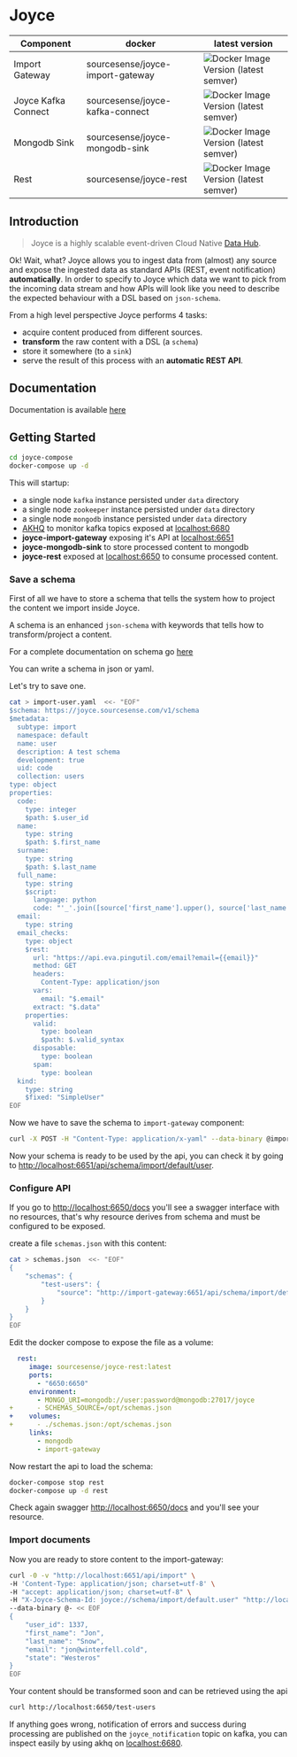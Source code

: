 # Joyce 

| Component          | docker                                         | latest version|
| --- | --- | --- |
| Import Gateway     | sourcesense/joyce-import-gateway | ![Docker Image Version (latest semver)](https://img.shields.io/docker/v/sourcesense/joyce-import-gateway) |
| Joyce Kafka Connect | sourcesense/joyce-kafka-connect | ![Docker Image Version (latest semver)](https://img.shields.io/docker/v/sourcesense/joyce-kafka-connect) |
| Mongodb Sink |  sourcesense/joyce-mongodb-sink | ![Docker Image Version (latest semver)](https://img.shields.io/docker/v/sourcesense/joyce-mongodb-sink) |
| Rest       | sourcesense/joyce-rest | ![Docker Image Version (latest semver)](https://img.shields.io/docker/v/sourcesense/joyce-rest) |
## Introduction

> 
> Joyce is a highly scalable event-driven Cloud Native [Data Hub](https://en.wikipedia.org/wiki/Data_hub).
> 

Ok! Wait, what? Joyce allows you to ingest data from (almost) any source and expose the ingested data as standard APIs (REST, event notification) **automatically**. In order to specify to Joyce which data we want to pick from the incoming data stream and how APIs will look like you need to describe the expected behaviour with a DSL based on `json-schema`.

From a high level perspective Joyce performs 4 tasks:

- acquire content produced from different sources.
- **transform** the raw content with a DSL (a `schema`)
- store it somewhere (to a `sink`)
- serve the result of this process with an **automatic REST API**.

## Documentation

Documentation is available [here](https://sourcesense.github.io/joyce-docs)

## Getting Started

```bash
cd joyce-compose
docker-compose up -d
```

This will startup:
  - a single node `kafka` instance persisted under `data` directory
  - a single node `zookeeper` instance persisted under `data` directory
  - a single node `mongodb` instance persisted under `data` directory
  - [AKHQ](https://akhq.io/) to monitor kafka topics exposed at [localhost:6680](http://localhost:6680)
  - **joyce-import-gateway** exposing it's API at [localhost:6651](http://localhost:6651/docs)
  - **joyce-mongodb-sink** to store processed content to mongodb
  - **joyce-rest** exposed at [localhost:6650](http://localhost:6650/docs) to consume processed content.

### Save a schema

First of all we have to store a schema that tells the system how to project the content we import inside Joyce.

A schema is an enhanced `json-schema` with keywords that tells how to transform/project a content.  

For a complete documentation on schema go [here](https://sourcesense.github.io/joyce-docs/docs/schema)

You can write a schema in json or yaml.

Let's try to save one.

```bash
cat > import-user.yaml  <<- "EOF"
$schema: https://joyce.sourcesense.com/v1/schema
$metadata:
  subtype: import
  namespace: default
  name: user
  description: A test schema
  development: true
  uid: code
  collection: users
type: object
properties:
  code:
    type: integer
    $path: $.user_id
  name:
    type: string
    $path: $.first_name
  surname:
    type: string
    $path: $.last_name
  full_name:
    type: string
    $script: 
      language: python
      code: "'_'.join([source['first_name'].upper(), source['last_name'].upper()])"
  email:
    type: string
  email_checks:
    type: object
    $rest:
      url: "https://api.eva.pingutil.com/email?email={{email}}"
      method: GET
      headers:
        Content-Type: application/json
      vars:
        email: "$.email"
      extract: "$.data"
    properties:
      valid:
        type: boolean
        $path: $.valid_syntax
      disposable:
        type: boolean
      spam:
        type: boolean
  kind:
    type: string
    $fixed: "SimpleUser"
EOF
```

Now we have to save the schema to `import-gateway` component:

```bash
curl -X POST -H "Content-Type: application/x-yaml" --data-binary @import-user.yaml http://localhost:6651/api/schema
```

Now your schema is ready to be used by the api, you can check it by going to [http://localhost:6651/api/schema/import/default/user](http://localhost:6651/api/schema/import/default/user).

### Configure API

If you go to [http://localhost:6650/docs](http://localhost:6650/docs) you'll see a swagger interface with no resources, that's why resource derives from schema and must be configured to be exposed.

create a file `schemas.json` with this content:
```bash
cat > schemas.json  <<- "EOF"
{   
    "schemas": {
        "test-users": {
            "source": "http://import-gateway:6651/api/schema/import/default/user"
        }
    }
}
EOF
```

Edit the docker compose to expose the file as a volume:

```yaml
  rest:
     image: sourcesense/joyce-rest:latest
     ports:
       - "6650:6650"
     environment:
       - MONGO_URI=mongodb://user:password@mongodb:27017/joyce
+      - SCHEMAS_SOURCE=/opt/schemas.json
+    volumes:
+      - ./schemas.json:/opt/schemas.json
     links:
       - mongodb
       - import-gateway
```

Now restart the api to load the schema:

```bash
docker-compose stop rest
docker-compose up -d rest
```

Check again swagger [http://localhost:6650/docs](http://localhost:6650/docs) and you'll see your resource.

### Import documents

Now you are ready to store content to the import-gateway:
```bash
curl -0 -v "http://localhost:6651/api/import" \
-H 'Content-Type: application/json; charset=utf-8' \
-H "accept: application/json; charset=utf-8" \
-H "X-Joyce-Schema-Id: joyce://schema/import/default.user" "http://localhost:6651/api/import" \
--data-binary @- << EOF
{
    "user_id": 1337,
    "first_name": "Jon",
    "last_name": "Snow",
    "email": "jon@winterfell.cold",
    "state": "Westeros"
}
EOF
```

Your content should be transformed soon and can be retrieved using the api
```bash
curl http://localhost:6650/test-users
```

If anything goes wrong, notification of errors and success during processing are published on the `joyce_notification` topic on kafka, you can inspect easily by using akhq on [localhost:6680](http://localhost:6680).
